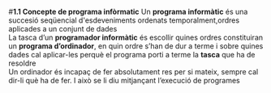 #**1.1 Concepte de programa infòrmatic**
Un **programa informàtic** és una succesió seqüencial d'esdeveniments ordenats temporalment,ordres aplicades a un conjunt de dades  
La tasca d’un **programador informàtic** és escollir quines ordres constituiran un **programa d’ordinador**, en quin ordre s’han de dur a terme i sobre quines
dades cal aplicar-les perquè el programa porti a terme la **tasca** que ha de resoldre  
Un ordinador és incapaç de fer absolutament res per si mateix, sempre cal dir-li què ha de fer. I això se li diu mitjançant l’execució de programes
